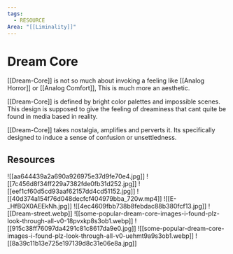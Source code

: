 ```yaml
---
tags:
  - RESOURCE
Area: "[[Liminality]]"
---
```


# Dream Core
[[Dream-Core]] is not so much about invoking a feeling like [[Analog Horror]] or [[Analog Comfort]], This is much more an aesthetic. 

[[Dream-Core]] is defined by bright color palettes and impossible scenes. This design is supposed to give the feeling of dreaminess that cant quite be found in media based in reality. 

[[Dream-Core]] takes nostalgia, amplifies and perverts it. Its specifically designed to induce a sense of confusion or unsettledness. 

## Resources

![[aa644439a2a690a926975e37d9fe70e4.jpg]]
![[7c456d8f34ff229a7382fde0fb31d252.jpg]]
![[eef1cf60d5cd93aaf62157dd4cd51152.jpg]]
![[40d374a154f76d048decfcf404979bba_720w.mp4]]
![[E-_HfBQX0AEEkNh.jpg]]
![[4ec4609fbb738b8febdac88b380fcf13.jpg]]
![[Dream-street.webp]]
![[some-popular-dream-core-images-i-found-plz-look-through-all-v0-18pvxkp8s3ob1.webp]]
![[915c38ff76097da4291c81c8617da9e0.jpg]]
![[some-popular-dream-core-images-i-found-plz-look-through-all-v0-uehmt9a9s3ob1.webp]]
![[8a39c11b13e725e197139d8c31e06e8a.jpg]]
